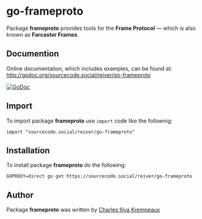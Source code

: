 # go-frameproto

Package **frameproto** provides tools for the **Frame Protocol** — which is also known as **Farcaster Frames**.

## Documention

Online documentation, which includes examples, can be found at: http://godoc.org/sourcecode.social/reiver/go-frameproto

[![GoDoc](https://godoc.org/sourcecode.social/reiver/go-frameproto?status.svg)](https://godoc.org/sourcecode.social/reiver/go-frameproto)

## Import

To import package **frameproto** use `import` code like the follownig:
```
import "sourcecode.social/reiver/go-frameproto"
```

## Installation

To install package **frameproto** do the following:
```
GOPROXY=direct go get https://sourcecode.social/reiver/go-frameproto
```

## Author

Package **frameproto** was written by [Charles Iliya Krempeaux](http://changelog.ca)
